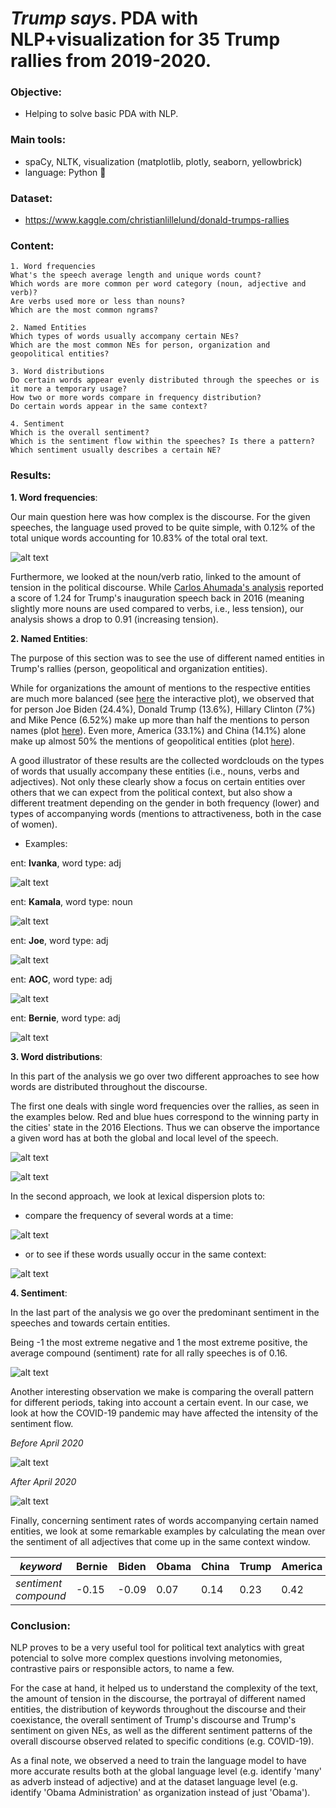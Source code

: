 # *Trump says*. PDA with NLP+visualization for 35 Trump rallies from 2019-2020.

### **Objective**: 
- Helping to solve basic PDA with NLP.

### **Main tools**: 
- spaCy, NLTK, visualization (matplotlib, plotly, seaborn, yellowbrick)
- language: Python :snake:

### **Dataset**:
- https://www.kaggle.com/christianlillelund/donald-trumps-rallies

### **Content**:


    1. Word frequencies
    What's the speech average length and unique words count?
    Which words are more common per word category (noun, adjective and verb)?
    Are verbs used more or less than nouns?
    Which are the most common ngrams?

    2. Named Entities
    Which types of words usually accompany certain NEs?
    Which are the most common NEs for person, organization and geopolitical entities?

    3. Word distributions
    Do certain words appear evenly distributed through the speeches or is it more a temporary usage?
    How two or more words compare in frequency distribution?
    Do certain words appear in the same context?

    4. Sentiment
    Which is the overall sentiment?
    Which is the sentiment flow within the speeches? Is there a pattern?
    Which sentiment usually describes a certain NE?

### **Results**:

**1. Word frequencies**:

Our main question here was how complex is the discourse. For the given speeches, the language used proved to be quite simple, with 0.12% of the total unique words accounting for 10.83% of the total oral text. 

![alt text](visualizations/1.word_frequencies/total_vs_unique_words.png)

Furthermore, we looked at the noun/verb ratio, linked to the amount of tension in the political discourse. While [Carlos Ahumada's analysis](https://towardsdatascience.com/nlp-using-spacyr-to-analyze-presidential-speeches-49c10ef37aef) reported a score of 1.24 for Trump's inauguration speech back in 2016 (meaning slightly more nouns are used compared to verbs, i.e., less tension), our analysis shows a drop to 0.91 (increasing tension).

**2. Named Entities**:

The purpose of this section was to see the use of different named entities in Trump's rallies (person, geopolitical and organization entities).

While for organizations the amount of mentions to the respective entities are much more balanced (see [here](https://plotly.com/~jebefor/9/) the interactive plot), we observed that for person Joe Biden (24.4%), Donald Trump (13.6%), Hillary Clinton (7%) and Mike Pence (6.52%) make up more than half the mentions to person names (plot [here](https://plotly.com/~jebefor/1/)). Even more, America (33.1%) and China (14.1%) alone make up almost 50% the mentions of geopolitical entities (plot [here](https://plotly.com/~jebefor/7/)).

A good illustrator of these results are the collected wordclouds on the types of words that usually accompany these entities (i.e., nouns, verbs and adjectives). 
Not only these clearly show a focus on certain entities over others that we can expect from the political context, but also show a different treatment depending on the gender in both frequency (lower) and types of accompanying words (mentions to attractiveness, both in the case of women).

- Examples: 

ent: **Ivanka**, word type: adj

![alt text](visualizations/2.acc_words_NE/ADJ/Ivanka_ADJ.png)

ent: **Kamala**, word type: noun

![alt text](visualizations/2.acc_words_NE/NOUN/Kamala_NOUN.png)

ent: **Joe**, word type: adj

![alt text](visualizations/2.acc_words_NE/ADJ/Joe_ADJ.png)

ent: **AOC**, word type: adj

![alt text](visualizations/2.acc_words_NE/ADJ/AOC_ADJ.png)

ent: **Bernie**, word type: adj

![alt text](visualizations/2.acc_words_NE/ADJ/Bernie_ADJ.png)

**3. Word distributions**:

In this part of the analysis we go over two different approaches to see how words are distributed throughout the discourse.

The first one deals with single word frequencies over the rallies, as seen in the examples below. Red and blue hues correspond to the winning party in the cities' state in the 2016 Elections. Thus we can observe the importance a given word has at both the global and local level of the speech.

![alt text](visualizations/3.word_distribution/word_biden_by_rally.png)

![alt text](visualizations/3.word_distribution/word_virus_by_rally.png)

In the second approach, we look at lexical dispersion plots to:

- compare the frequency of several words at a time:

![alt text](visualizations/3.word_distribution/lexical_dispersion2.png)

- or to see if these words usually occur in the same context:

![alt text](visualizations/3.word_distribution/lexical_dispersion4.png)

**4. Sentiment**:

In the last part of the analysis we go over the predominant sentiment in the speeches and towards certain entities.

Being -1 the most extreme negative and 1 the most extreme positive, the average compound (sentiment) rate for all rally speeches is of 0.16.

![alt text](visualizations/4.sentiment_flow/average_rates_by_rally.png)

Another interesting observation we make is comparing the overall pattern for different periods, taking into account a certain event. In our case, we look at how the COVID-19 pandemic may have affected the intensity of the sentiment flow.

*Before April 2020*

![alt text](visualizations/4.sentiment_flow/coronavirus/before_april_2020.png)

*After April 2020*

![alt text](visualizations/4.sentiment_flow/coronavirus/after_april_2020.png)

Finally, concerning sentiment rates of words accompanying certain named entities, we look at some remarkable examples by calculating the mean over the sentiment of all adjectives that come up in the same context window.

*keyword* | Bernie | Biden | Obama | China | Trump | America | Pence 
--- | --- | --- | --- | --- | --- | --- | --- 
*sentiment compound* | -0.15 | -0.09 | 0.07 | 0.14 | 0.23 | 0.42 | 0.54

### **Conclusion**:

NLP proves to be a very useful tool for political text analytics with great potencial to solve more complex questions involving metonomies, contrastive pairs or responsible actors, to name a few. 

For the case at hand, it helped us to understand the complexity of the text, the amount of tension in the discourse, the portrayal of different named entities, the distribution of keywords throughout the discourse and their coexistance, the overall sentiment of Trump's discourse and Trump's sentiment on given NEs, as well as the different sentiment patterns of the overall discourse observed related to specific conditions (e.g. COVID-19).

As a final note, we observed a need to train the language model to have more accurate results both at the global language level (e.g. identify 'many' as adverb instead of adjective) and at the dataset language level (e.g. identify 'Obama Administration' as organization instead of just 'Obama').
